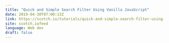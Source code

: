 ```yaml
---
title: "Quick and Simple Search Filter Using Vanilla JavaScript"
date: 2019-04-30T07:00:13Z
link: https://scotch.io/tutorials/quick-and-simple-search-filter-using-vanilla-javascript?utm_medium=RSS&utm_source=news.12bit.vn
site: scotch.iofeed
language: Web dev
draft: false
---
```

